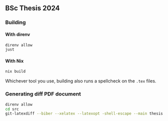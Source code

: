 ## BSc Thesis 2024

### Building

#### With direnv
```sh
direnv allow
just
```

#### With Nix
```sh
nix build
```

Whichever tool you use, building also runs a spellcheck on the `.tex` files.

### Generating diff PDF document

```sh
direnv allow
cd src
git-latexdiff --biber --xelatex --latexopt -shell-escape --main thesis.tex -o diff.pdf OLDGITREV
```

